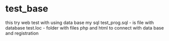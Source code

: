 # test_base
this try web test with using data base my sql 
test_prog.sql - is file with database 
test.loc - folder with files php and html to connect with data base and registration 
